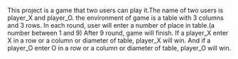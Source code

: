 This project is a game that two users can play it.The name of two users is player_X and player_O.
the environment of game is a table with 3 columns and 3 rows. 
In each round, user will enter a number of place in table.(a number between 1 and 9)
After 9 round, game will finish.
If a player_X enter X in a row or a column or diameter of table, player_X will win.
And if a player_O enter O in a row or a column or diameter of table, player_O will win.

 
